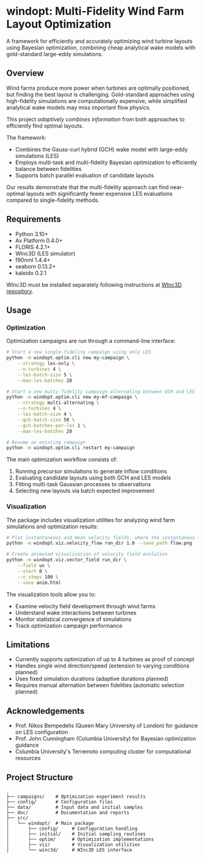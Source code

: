 # windopt: Multi-Fidelity Wind Farm Layout Optimization

A framework for efficiently and accurately optimizing wind turbine layouts using Bayesian optimization, combining cheap analytical wake models with gold-standard large-eddy simulations.

## Overview

Wind farms produce more power when turbines are optimally positioned, but finding the best layout is challenging. Gold-standard approaches using high-fidelity simulations are computationally expensive, while simplified analytical wake models may miss important flow physics.

This project *adaptively combines information* from both approaches to efficiently find optimal layouts.

The framework:
- Combines the Gauss-curl hybrid (GCH) wake model with large-eddy simulations (LES)
- Employs multi-task and multi-fidelity Bayesian optimization to efficiently balance between fidelities
- Supports batch parallel evaluation of candidate layouts

Our results demonstrate that the multi-fidelity approach can find near-optimal layouts with significantly fewer expensive LES evaluations compared to single-fidelity methods.

## Requirements

- Python 3.10+
- Ax Platform 0.4.0+
- FLORIS 4.2.1+
- WInc3D (LES simulator)
- f90nml 1.4.4+
- seaborn 0.13.2+
- kaleido 0.2.1

WInc3D must be installed separately following instructions at [WInc3D repository](https://github.com/imperialcollegelondon/winc3d/).

## Usage

### Optimization
Optimization campaigns are run through a command-line interface:

```bash
# Start a new single-fidelity campaign using only LES
python -m windopt.optim.cli new my-campaign \
    --strategy les-only \
    --n-turbines 4 \
    --les-batch-size 5 \
    --max-les-batches 20

# Start a new multi-fidelity campaign alternating between GCH and LES
python -m windopt.optim.cli new my-mf-campaign \
    --strategy multi-alternating \
    --n-turbines 4 \
    --les-batch-size 4 \
    --gch-batch-size 50 \
    --gch-batches-per-les 1 \
    --max-les-batches 20

# Resume an existing campaign
python -m windopt.optim.cli restart my-campaign
```

The main optimization workflow consists of:

1. Running precursor simulations to generate inflow conditions
2. Evaluating candidate layouts using both GCH and LES models 
3. Fitting multi-task Gaussian processes to observations
4. Selecting new layouts via batch expected improvement

### Visualization

The package includes visualization utilities for analyzing wind farm simulations and optimization results:

```bash
# Plot instantaneous and mean velocity fields, where the instantanous field is taken 1 hour after spinup
python -m windopt.viz.velocity_flow run_dir 1.0 --save_path flow.png

# Create animated visualization of velocity field evolution
python -m windopt.viz.vector_field run_dir \
    --field ux \
    --start 0 \
    --n_steps 100 \
    --save anim.html
```

The visualization tools allow you to:
- Examine velocity field development through wind farms
- Understand wake interactions between turbines
- Monitor statistical convergence of simulations
- Track optimization campaign performance

## Limitations

- Currently supports optimization of up to 4 turbines as proof of concept
- Handles single wind direction/speed (extension to varying conditions planned)
- Uses fixed simulation durations (adaptive durations planned)
- Requires manual alternation between fidelities (automatic selection planned)

## Acknowledgements

- Prof. Nikos Bempedelis (Queen Mary University of London) for guidance on LES configuration
- Prof. John Cunningham (Columbia University) for Bayesian optimization guidance
- Columbia University's Terremoto computing cluster for computational resources

## Project Structure
```
.
├── campaigns/    # Optimization experiment results
├── config/       # Configuration files
├── data/         # Input data and initial samples
├── doc/          # Documentation and reports
├── src/
│   └── windopt/  # Main package
│       ├── config/     # Configuration handling
│       ├── initial/    # Initial sampling routines
│       ├── optim/      # Optimization implementations
│       ├── viz/        # Visualization utilities
│       └── winc3d/     # WInc3D LES interface
```
